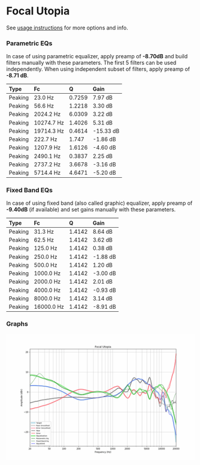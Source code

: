 # Focal Utopia
See [usage instructions](https://github.com/jaakkopasanen/AutoEq#usage) for more options and info.

### Parametric EQs
In case of using parametric equalizer, apply preamp of **-8.70dB** and build filters manually
with these parameters. The first 5 filters can be used independently.
When using independent subset of filters, apply preamp of **-8.71 dB**.

| Type    | Fc         |      Q | Gain      |
|:--------|:-----------|:-------|:----------|
| Peaking | 23.0 Hz    | 0.7259 | 7.97 dB   |
| Peaking | 56.6 Hz    | 1.2218 | 3.30 dB   |
| Peaking | 2024.2 Hz  | 6.0309 | 3.22 dB   |
| Peaking | 10274.7 Hz | 1.4026 | 5.31 dB   |
| Peaking | 19714.3 Hz | 0.4614 | -15.33 dB |
| Peaking | 222.7 Hz   | 1.747  | -1.86 dB  |
| Peaking | 1207.9 Hz  | 1.6126 | -4.60 dB  |
| Peaking | 2490.1 Hz  | 0.3837 | 2.25 dB   |
| Peaking | 2737.2 Hz  | 3.6678 | -3.16 dB  |
| Peaking | 5714.4 Hz  | 4.6471 | -5.20 dB  |

### Fixed Band EQs
In case of using fixed band (also called graphic) equalizer, apply preamp of **-9.40dB**
(if available) and set gains manually with these parameters.

| Type    | Fc         |      Q | Gain     |
|:--------|:-----------|:-------|:---------|
| Peaking | 31.3 Hz    | 1.4142 | 8.64 dB  |
| Peaking | 62.5 Hz    | 1.4142 | 3.62 dB  |
| Peaking | 125.0 Hz   | 1.4142 | 0.38 dB  |
| Peaking | 250.0 Hz   | 1.4142 | -1.88 dB |
| Peaking | 500.0 Hz   | 1.4142 | 1.20 dB  |
| Peaking | 1000.0 Hz  | 1.4142 | -3.00 dB |
| Peaking | 2000.0 Hz  | 1.4142 | 2.01 dB  |
| Peaking | 4000.0 Hz  | 1.4142 | -0.93 dB |
| Peaking | 8000.0 Hz  | 1.4142 | 3.14 dB  |
| Peaking | 16000.0 Hz | 1.4142 | -8.91 dB |

### Graphs
![](./Focal%20Utopia.png)